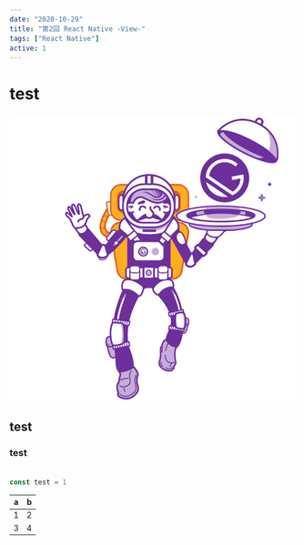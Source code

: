 ```yaml
---
date: "2020-10-29"
title: "第2回 React Native -View-"
tags: ["React Native"]
active: 1
---
```


# test

![AppStoreConnect1](./001.png)

## test

### test

```js

const test = 1
```

|a|b|
|---|---|
|1|2|
|3|4|
